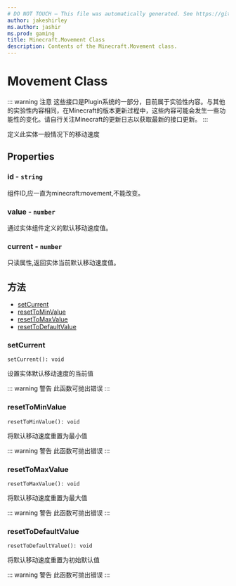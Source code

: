 ```yaml
---
# DO NOT TOUCH — This file was automatically generated. See https://github.com/Mojang/MinecraftScriptingApiDocsGenerator to modify descriptions, examples, etc.
author: jakeshirley
ms.author: jashir
ms.prod: gaming
title: Minecraft.Movement Class
description: Contents of the Minecraft.Movement class.
---
```

# Movement Class
::: warning 注意
这些接口是Plugin系统的一部分，目前属于实验性内容。与其他的实验性内容相同，在Minecraft的版本更新过程中，这些内容可能会发生一些功能性的变化。请自行关注Minecraft的更新日志以获取最新的接口更新。
:::

定义此实体一般情况下的移动速度

## Properties
### **id** - `string`
组件ID,应一直为minecraft:movement,不能改变。


### **value** - `number`
通过实体组件定义的默认移动速度值。

### **current** - `number`
只读属性,返回实体当前默认移动速度值。



## 方法
- [setCurrent](#setcurrent)
- [resetToMinValue](#resettominvalue)
- [resetToMaxValue](#resettomaxvalue)
- [resetToDefaultValue](#resettodefaultvalue)
  
### **setCurrent**
`
setCurrent(): void
`

设置实体默认移动速度的当前值


::: warning 警告 此函数可抛出错误 :::

### **resetToMinValue**
`
resetToMinValue(): void
`

将默认移动速度重置为最小值


::: warning 警告 此函数可抛出错误 :::

### **resetToMaxValue**
`
resetToMaxValue(): void
`

将默认移动速度重置为最大值


::: warning 警告 此函数可抛出错误 :::

### **resetToDefaultValue**
`
resetToDefaultValue(): void
`
 
将默认移动速度重置为初始默认值


::: warning 警告 此函数可抛出错误 :::